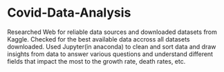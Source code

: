 # Covid-Data-Analysis
Researched Web for reliable data sources and downloaded datasets from Kaggle.
Checked for the best available data accross all datasets downloaded.
Used Jupyter(in anaconda) to clean and sort data and draw insights from data to answer various questions and understand different fields that impact the most to the growth rate, death rates, etc.
